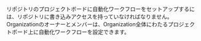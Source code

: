 リポジトリのプロジェクトボードに自動化ワークフローをセットアップするには、リポジトリに書き込みアクセスを持っていなければなりません。 Organizationのオーナーとメンバーは、Organization全体にわたるプロジェクトボード上に自動化ワークフローを設定できます。
